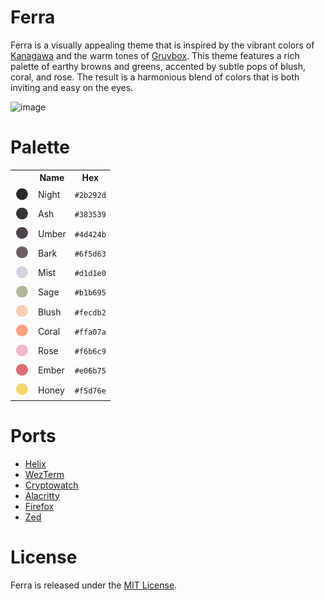 # Ferra

Ferra is a visually appealing theme that is inspired by the vibrant colors of [Kanagawa](https://github.com/rebelot/kanagawa.nvim) and the warm tones of [Gruvbox](https://github.com/morhetz/gruvbox). This theme features a rich palette of earthy browns and greens, accented by subtle pops of blush, coral, and rose. The result is a harmonious blend of colors that is both inviting and easy on the eyes.

![image](https://user-images.githubusercontent.com/2248455/230400600-5374ccd0-6fb3-4935-8f36-9f38e7928768.png)

# Palette

<table>
	<tr>
		<th></th>
		<th>Name</th>
		<th>Hex</th>
	</tr>
	<tr>
		<td><img src="assets/palette/circles/night.png" height="23" width="23"/></td>
		<td>Night</td>
		<td><code>#2b292d</code></td>
	</tr>
	<tr>
		<td><img src="assets/palette/circles/ash.png" height="23" width="23"/></td>
		<td>Ash</td>
		<td><code>#383539</code></td>
	</tr>
	<tr>
		<td><img src="assets/palette/circles/umber.png" height="23" width="23"/></td>
		<td>Umber</td>
		<td><code>#4d424b</code></td>
	</tr>
	<tr>
		<td><img src="assets/palette/circles/bark.png" height="23" width="23"/></td>
		<td>Bark</td>
		<td><code>#6f5d63</code></td>
	</tr>
	<tr>
		<td><img src="assets/palette/circles/mist.png" height="23" width="23"/></td>
		<td>Mist</td>
		<td><code>#d1d1e0</code></td>
	</tr>
	<tr>
		<td><img src="assets/palette/circles/sage.png" height="23" width="23"/></td>
		<td>Sage</td>
		<td><code>#b1b695</code></td>
	</tr>
	<tr>
		<td><img src="assets/palette/circles/blush.png" height="23" width="23"/></td>
		<td>Blush</td>
		<td><code>#fecdb2</code></td>
	</tr>
	<tr>
		<td><img src="assets/palette/circles/coral.png" height="23" width="23"/></td>
		<td>Coral</td>
		<td><code>#ffa07a</code></td>
	</tr>
  	<tr>
		<td><img src="assets/palette/circles/rose.png" height="23" width="23"/></td>
		<td>Rose</td>
		<td><code>#f6b6c9</code></td>
	</tr>
  </tr>
  	<tr>
		<td><img src="assets/palette/circles/ember.png" height="23" width="23"/></td>
		<td>Ember</td>
		<td><code>#e06b75</code></td>
	</tr>
  </tr>
  	<tr>
		<td><img src="assets/palette/circles/honey.png" height="23" width="23"/></td>
		<td>Honey</td>
		<td><code>#f5d76e</code></td>
	</tr>
</table>
</details>

# Ports
- [Helix](https://github.com/casperstorm/ferra/tree/main/ports/helix)
- [WezTerm](https://github.com/casperstorm/ferra/tree/main/ports/wezterm)
- [Cryptowatch](https://github.com/casperstorm/ferra/tree/main/ports/cryptowatch)
- [Alacritty](./ports/alacritty)
- [Firefox](./ports/firefox)
- [Zed](./ports/zed)

# License
Ferra is released under the [MIT License](https://github.com/casperstorm/ferra/raw/main/LICENSE.md).
